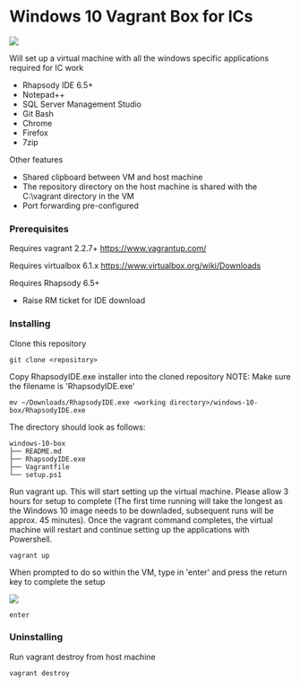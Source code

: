 # Windows 10 Vagrant Box for ICs

![](https://stash.orionhealth.global/projects/SI/repos/windows-10-box/raw/.README/desktop.png?at=refs%2Fheads%2Fmaster)

Will set up a virtual machine with all the windows specific applications required for IC work
 * Rhapsody IDE 6.5+
 * Notepad++
 * SQL Server Management Studio
 * Git Bash
 * Chrome
 * Firefox
 * 7zip

Other features
 * Shared clipboard between VM and host machine
 * The repository directory on the host machine is shared with the C:\vagrant directory in the VM
 * Port forwarding pre-configured


### Prerequisites

Requires vagrant 2.2.7+
https://www.vagrantup.com/

Requires virtualbox 6.1.x 
https://www.virtualbox.org/wiki/Downloads

Requires Rhapsody 6.5+
* Raise RM ticket for IDE download


### Installing

Clone this repository

```
git clone <repository>
```

Copy RhapsodyIDE.exe installer into the cloned repository 
NOTE: Make sure the filename is 'RhapsodyIDE.exe'

```
mv ~/Downloads/RhapsodyIDE.exe <working directory>/windows-10-box/RhapsodyIDE.exe
```

The directory should look as follows:
```
windows-10-box
├── README.md
├── RhapsodyIDE.exe
├── Vagrantfile
└── setup.ps1
```

Run vagrant up. This will start setting up the virtual machine. Please allow 3 hours for setup to complete (The first time running will take the longest as the Windows 10 image needs to be downladed, subsequent runs will be approx. 45 minutes). Once the vagrant command completes, the virtual machine will restart and continue setting up the applications with Powershell.

```
vagrant up
```

When prompted to do so within the VM, type in 'enter' and press the return key to complete the setup

![](https://stash.orionhealth.global/projects/SI/repos/windows-10-box/raw/.README/prompt.png?at=refs%2Fheads%2Fmaster)

```
enter
```




### Uninstalling

Run vagrant destroy from host machine

```
vagrant destroy
```

